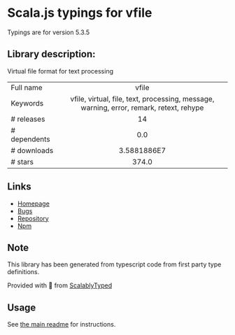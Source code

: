 
# Scala.js typings for vfile

Typings are for version 5.3.5

## Library description:
Virtual file format for text processing

|                    |                 |
| ------------------ | :-------------: |
| Full name          | vfile |
| Keywords           | vfile, virtual, file, text, processing, message, warning, error, remark, retext, rehype |
| # releases         | 14 |
| # dependents       | 0.0 |
| # downloads        | 3.5881886E7 |
| # stars            | 374.0 |

## Links
- [Homepage](https://github.com/vfile/vfile#readme)
- [Bugs](https://github.com/vfile/vfile/issues)
- [Repository](https://github.com/vfile/vfile)
- [Npm](https://www.npmjs.com/package/vfile)
    


## Note
This library has been generated from typescript code from first party type definitions.

Provided with :purple_heart: from [ScalablyTyped](https://github.com/oyvindberg/ScalablyTyped)

## Usage
See [the main readme](../../readme.md) for instructions.


